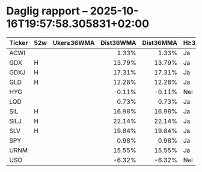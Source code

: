 # Daglig rapport – 2025-10-16T19:57:58.305831+02:00

| Ticker | 52w | Uker≥36WMA | Dist36WMA | Dist36MMA | H≥36 | D≥36 | W≥36 | M≥36 | RSI14(D) | MACD(D) | MACDcross(D) | GDX/GLD>50 | SIL/SLV>50 | Vol20 |
|---|---|---:|---:|---:|---|---|---|---|---:|---:|---|---|---|---|
| ACWI |  |  | 1.33% | 1.33% | Ja | Ja | Ja | Ja | 57.74 | 0.77 | Nei |  |  |  |
| GDX | H |  | 13.79% | 13.79% | Ja | Ja | Ja | Ja | 70.2 | 3.285 | Nei |  |  |  |
| GDXJ | H |  | 17.31% | 17.31% | Ja | Ja | Ja | Ja | 73.01 | 5.181 | Ja |  |  |  |
| GLD | H |  | 12.28% | 12.28% | Ja | Ja | Ja | Ja | 86.22 | 13.013 | Nei |  |  |  |
| HYG |  |  | -0.11% | -0.11% | Nei | Nei | Nei | Nei | 47.56 | -0.096 | Nei |  |  |  |
| LQD |  |  | 0.73% | 0.73% | Ja | Ja | Ja | Ja | 67.45 | 0.229 | Ja |  |  |  |
| SIL | H |  | 16.98% | 16.98% | Ja | Ja | Ja | Ja | 73.92 | 3.454 | Ja |  |  |  |
| SILJ | H |  | 22.14% | 22.14% | Ja | Ja | Ja | Ja | 74.29 | 1.456 | Nei |  |  |  |
| SLV | H |  | 19.84% | 19.84% | Ja | Ja | Ja | Ja | 84.5 | 2.445 | Nei |  |  |  |
| SPY |  |  | 0.98% | 0.98% | Ja | Ja | Ja | Ja | 56.6 | 3.191 | Nei |  |  |  |
| URNM |  |  | 15.55% | 15.55% | Ja | Ja | Ja | Ja | 72.21 | 2.825 | Nei |  |  |  |
| USO |  |  | -6.32% | -6.32% | Nei | Nei | Nei | Nei | 21.06 | -1.254 | Nei |  |  |  |